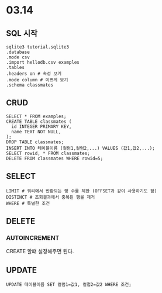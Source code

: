 # 03.14
## SQL 시작
```
sqlite3 tutorial.sqlite3
.database
.mode csv
.import hellodb.csv examples
.tables
.headers on # 속성 보기
.mode column # 이쁘게 보기
.schema classmates
```
## CRUD
```
SELECT * FROM examples;
CREATE TABLE classmates (
  id INTEGER PRIMARY KEY,
  name TEXT NOT NULL,
);
DROP TABLE classmates;
INSERT INTO 테이블이름 (컬럼1,컬럼2,...) VALUES (값1,값2,...);
SELECT rowid, * FROM classmates;
DELETE FROM classmates WHERE rowid=5;
```
## SELECT
```
LIMIT # 쿼리에서 반환되는 행 수를 제한 (OFFSET과 같이 사용하기도 함)
DISTINCT # 조회결과에서 중복된 행을 제거
WHERE # 특별한 조건
```
## DELETE
### AUTOINCREMENT
CREATE 할떄 설정해주면 된다.

## UPDATE
```
UPDATE 테이블이름 SET 컬럼1=값1, 컬럽2=값2 WHERE 조건;